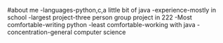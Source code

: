 #about me
  -languages-python,c,a little bit of java
  -experience-mostly in school
  -largest project-three person group project in 222
  -Most comfortable-writing python
  -least comfortable-working with java
  -concentration-general computer science
